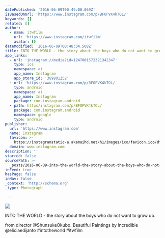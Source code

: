 ```yaml
---
datePublished: '2016-06-09T00:49:00.069Z'
isBasedOnUrl: 'https://www.instagram.com/p/BFOPVK4kTOL/'
keywords: []
related: []
author:
  - name: itwfilm
    url: 'https://www.instagram.com/itwfilm'
    avatar: {}
dateModified: '2016-06-09T00:48:34.508Z'
title: INTO THE WORLD - the story about the boys who do not want to grow up.
app_links:
  - url: 'instagram://media?id=1247001572321342347'
    type: ios
    namespace: ai
    app_name: Instagram
    app_store_id: '389801252'
  - url: 'https://www.instagram.com/p/BFOPVK4kTOL/'
    type: android
    namespace: ai
    app_name: Instagram
    package: com.instagram.android
  - path: https/instagram.com/p/BFOPVK4kTOL/
    package: com.instagram.android
    namespace: google
    type: android
publisher:
  url: 'https://www.instagram.com'
  name: Instagram
  favicon: >-
    https://instagramstatic-a.akamaihd.net/h1/images/ico/favicon.ico/dfa85bb1fd63.ico
  domain: www.instagram.com
description: ''
starred: false
sourcePath: >-
  _posts/2016-06-09-into-the-world-the-story-about-the-boys-who-do-not-want-to.md
inFeed: true
hasPage: false
inNav: false
_context: 'http://schema.org'
_type: Photograph

---
```

![](https://s3-us-west-2.amazonaws.com/the-grid-img/p/85f626ca3c5c97338b319285aac6024c432810a5.jpg)

INTO THE WORLD - the story about the boys who do not want to grow up.

from director @ShunsukeOkubo. Beautiful Paintings by Incredible @eliciaedijanto \#intotheworld \#itwfilm